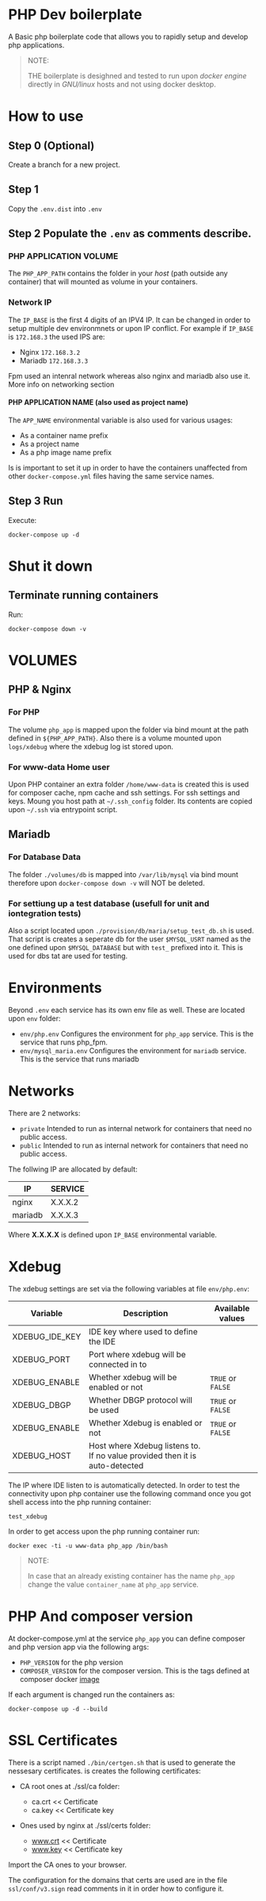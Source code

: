 # PHP Dev boilerplate
A Basic php boilerplate code that allows you to rapidly setup and develop php applications.

> NOTE:
> 
> THE boilerplate is desighned and tested to run upon *docker engine* directly in *GNU/linux* hosts and not using docker desktop.

# How to use

## Step 0 (Optional)

Create a branch for a new project.

## Step 1

Copy the `.env.dist` into `.env`

## Step 2 Populate the `.env` as comments describe.

### PHP APPLICATION VOLUME
The `PHP_APP_PATH` contains the folder in your *host* (path outside any container) that will mounted as volume in your containers.

### Network IP
The `IP_BASE` is the first 4 digits of an IPV4 IP. It can be changed in order to setup multiple dev environmnets or upon IP conflict.
For example if `IP_BASE` is `172.168.3` the used IPS are:

* Nginx `172.168.3.2`
* Mariadb `172.168.3.3`

Fpm used an intenral network whereas also nginx and mariadb also use it.
More info on networking section

#### PHP APPLICATION NAME (also used as project name)
The `APP_NAME` environmental variable is also used for various usages:
* As a container name prefix
* As a project name
* As a php image name prefix

Is is important to set it up in order to have the containers unaffected from other `docker-compose.yml` files having the same service names.

## Step 3 Run

Execute:

```
docker-compose up -d
```

# Shut it down

## Terminate running containers

Run:

```
docker-compose down -v
```

# VOLUMES

## PHP & Nginx

### For PHP
The volume `php_app` is mapped upon the folder via bind mount  at the path defined in `${PHP_APP_PATH}`.
Also there is a volume mounted upon `logs/xdebug` where the xdebug log ist stored upon.

### For www-data Home user
Upon PHP container an extra folder `/home/www-data` is created this is used for composer cache, npm cache and ssh settings.
For ssh settings and keys. Moung you host path at `~/.ssh_config` folder. Its contents are copied upon `~/.ssh` via entrypoint script.

## Mariadb

### For Database Data 
The folder `./volumes/db` is mapped into `/var/lib/mysql` via bind mount therefore upon `docker-compose down -v` will NOT be deleted.

### For settiung up a test database (usefull for unit and iontegration tests)
Also a script located upon `./provision/db/maria/setup_test_db.sh` is used. That script is creates a seperate db for the user `$MYSQL_USRT` named as the one defined upon `$MYSQL_DATABASE` but with `test_` prefixed into it. This is used for dbs tat are used for testing.

# Environments

Beyond `.env` each service has its own env file as well. These are located upon `env` folder:

* `env/php.env` Configures the environment for `php_app` service. This is the service that runs php_fpm.
* `env/mysql_maria.env` Configures the environment for `mariadb` service. This is the service that runs mariadb

# Networks

There are 2 networks:

* `private` Intended to run as internal network for containers that need no public access.
* `public` Intended to run as internal network for containers that need no public access.

The follwing IP are allocated by default:

IP | SERVICE
--- | ---
nginx | X.X.X.2
mariadb | X.X.X.3

Where **X.X.X.X** is defined upon `IP_BASE` environmental variable.

# Xdebug

The xdebug settings are set via the following variables at file `env/php.env`:

Variable | Description | Available values
--- | --- | ---
XDEBUG_IDE_KEY | IDE key where used to define the IDE
XDEBUG_PORT | Port where xdebug will be connected in to
XDEBUG_ENABLE | Whether xdebug will be enabled or not | `TRUE` or `FALSE`
XDEBUG_DBGP | Whether DBGP protocol will be used | `TRUE` or `FALSE`
XDEBUG_ENABLE | Whether Xdebug is enabled or not | `TRUE` or `FALSE`
XDEBUG_HOST | Host where Xdebug listens to. If no value provided then it is auto-detected |



The IP where IDE listen to is automatically detected. In order to test the connectivity upon php container use the following command once you got shell access into the php running container:

```
test_xdebug
```

In order to get access upon the php running container run:

```
docker exec -ti -u www-data php_app /bin/bash
```

> NOTE: 
>
> In case that an already existing container has the name `php_app` change the value `container_name` at `php_app` service.

# PHP And composer version

At docker-compose.yml at the service `php_app` you can define composer and php version app via the following args:

* `PHP_VERSION` for the php version
* `COMPOSER_VERSION` for the composer version. This is the tags defined at composer docker [image](https://hub.docker.com/_/composer/tags) 

If each argument is changed run the containers as:

```
docker-compose up -d --build
```

# SSL Certificates

There is a script named `./bin/certgen.sh` that is used to generate the nessesary certificates. is creates the following certificates:

* CA root ones at ./ssl/ca folder:
  * ca.crt << Certificate
  * ca.key << Certificate key

* Ones used by nginx at ./ssl/certs folder:
  * www.crt << Certificate
  * www.key << Certificate key

Import the CA ones to your browser.

The configuration for the domains that certs are used are in the file `ssl/conf/v3.sign` read comments in it in order how to configure it.
